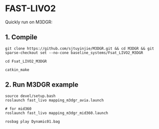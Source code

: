 # FAST-LIVO2
Quickly run on M3DGR:

## 1. Compile
```
git clone https://github.com/sjtuyinjie/M3DGR.git && cd M3DGR && git sparse-checkout set --no-cone baseline_systems/Fsat_LIVO2_M3DGR

cd Fsat_LIVO2_M3DGR

catkin_make
```

## 2. Run M3DGR example
```
source devel/setup.bash
roslaunch fast_livo mapping_m3dgr_avia.launch

# for mid360
roslaunch fast_livo mapping_m3dgr_mid360.launch

rosbag play Dynamic01.bag
```
